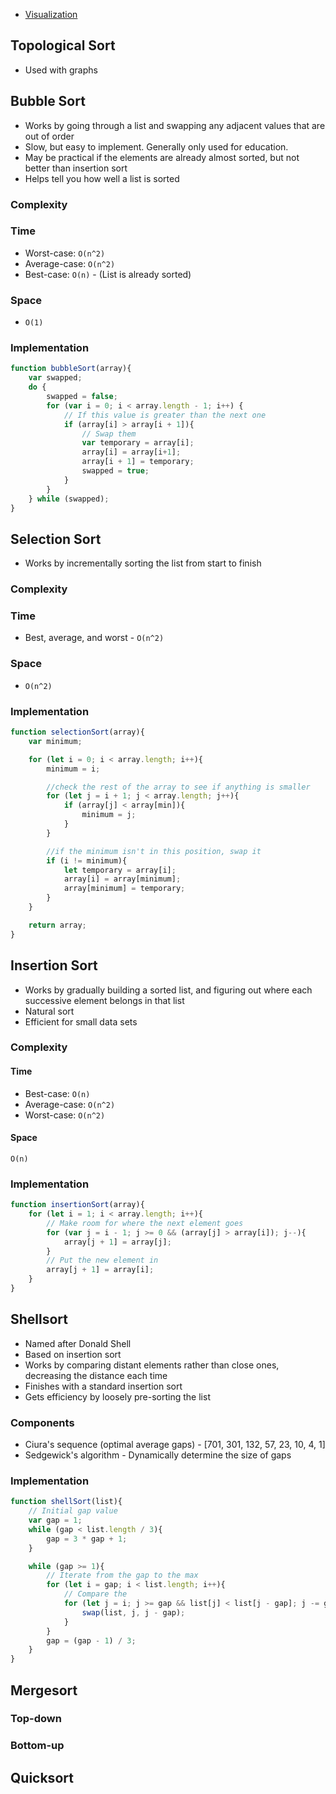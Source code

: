 * [Visualization](https://www.toptal.com/developers/sorting-algorithms/)

## Topological Sort

* Used with graphs

## Bubble Sort

* Works by going through a list and swapping any adjacent values that are out of order
* Slow, but easy to implement. Generally only used for education.
* May be practical if the elements are already almost sorted, but not better than insertion sort
* Helps tell you how well a list is sorted

### Complexity

### Time

* Worst-case: `O(n^2)`
* Average-case: `O(n^2)`
* Best-case: `O(n)` - (List is already sorted)

### Space

* `O(1)`

### Implementation

```js
function bubbleSort(array){
    var swapped;
    do {
        swapped = false;
        for (var i = 0; i < array.length - 1; i++) {
            // If this value is greater than the next one
            if (array[i] > array[i + 1]){
                // Swap them
                var temporary = array[i];
                array[i] = array[i+1];
                array[i + 1] = temporary;
                swapped = true;
            }
        }
    } while (swapped);
}
```

## Selection Sort

* Works by incrementally sorting the list from start to finish

### Complexity

### Time

* Best, average, and worst - `O(n^2)`

### Space

* `O(n^2)`

### Implementation

```js
function selectionSort(array){
    var minimum;

    for (let i = 0; i < array.length; i++){
        minimum = i;

        //check the rest of the array to see if anything is smaller
        for (let j = i + 1; j < array.length; j++){
            if (array[j] < array[min]){
                minimum = j;
            }
        }

        //if the minimum isn't in this position, swap it
        if (i != minimum){
            let temporary = array[i];
            array[i] = array[minimum];
            array[minimum] = temporary;
        }
    }

    return array;
}
```

## Insertion Sort

* Works by gradually building a sorted list, and figuring out where each successive element belongs in that list
* Natural sort
* Efficient for small data sets

### Complexity

#### Time

* Best-case: `O(n)`
* Average-case: `O(n^2)`
* Worst-case: `O(n^2)`

#### Space

`O(n)`

### Implementation

```js
function insertionSort(array){
    for (let i = 1; i < array.length; i++){
        // Make room for where the next element goes
        for (var j = i - 1; j >= 0 && (array[j] > array[i]); j--){
            array[j + 1] = array[j];
        }
        // Put the new element in
        array[j + 1] = array[i];
    }
}
```

## Shellsort

* Named after Donald Shell
* Based on insertion sort
* Works by comparing distant elements rather than close ones, decreasing the distance each time
* Finishes with a standard insertion sort
* Gets efficiency by loosely pre-sorting the list

### Components

* Ciura's sequence (optimal average gaps) - [701, 301, 132, 57, 23, 10, 4, 1]
* Sedgewick's algorithm - Dynamically determine the size of gaps

### Implementation

```js
function shellSort(list){
    // Initial gap value
    var gap = 1;
    while (gap < list.length / 3){
        gap = 3 * gap + 1;
    }

    while (gap >= 1){
        // Iterate from the gap to the max
        for (let i = gap; i < list.length; i++){
            // Compare the 
            for (let j = i; j >= gap && list[j] < list[j - gap]; j -= gap){
                swap(list, j, j - gap);
            }
        }
        gap = (gap - 1) / 3;
    }
}
```

## Mergesort

### Top-down

### Bottom-up

## Quicksort
